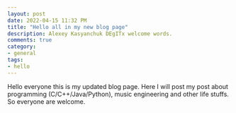 ```yaml
---
layout: post
date: 2022-04-15 11:32 PM
title: "Hello all in my new blog page"
description: Alexey Kasyanchuk DEgITx welcome words.
comments: true
category: 
- general
tags:
- hello
---
```

Hello everyone this is my updated blog page. Here I will post my post about programming (C/C++/Java/Python), music engineering and other life stuffs. So everyone are welcome.